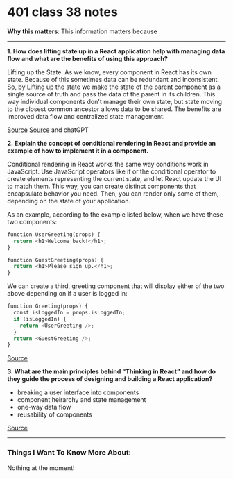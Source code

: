 # 401 class 38 notes

**Why this matters**: This information matters because 

------------------------------------

**1. How does lifting state up in a React application help with managing data flow and what are the benefits of using this approach?**

Lifting up the State: As we know, every component in React has its own state. Because of this sometimes data can be redundant and inconsistent. So, by Lifting up the state we make the state of the parent component as a single source of truth and pass the data of the parent in its children. This way individual components don't manage their own state, but state moving to the closest common ancestor allows data to be shared. The benefits are improved data flow and centralized state management.

[Source](https://legacy.reactjs.org/docs/lifting-state-up.html)
[Source](https://www.geeksforgeeks.org/lifting-state-up-in-reactjs/)
and chatGPT

**2. Explain the concept of conditional rendering in React and provide an example of how to implement it in a component.**


Conditional rendering in React works the same way conditions work in JavaScript. Use JavaScript operators like if or the conditional operator to create elements representing the current state, and let React update the UI to match them. This way, you can create distinct components that encapsulate behavior you need. Then, you can render only some of them, depending on the state of your application.

As an example, according to the example listed below, when we have these two components:

```python
function UserGreeting(props) {
  return <h1>Welcome back!</h1>;
}

function GuestGreeting(props) {
  return <h1>Please sign up.</h1>;
}
```

We can create a third, greeting component that will display either of the two above depending on if a user is logged in:

```python
function Greeting(props) {
  const isLoggedIn = props.isLoggedIn;
  if (isLoggedIn) {
    return <UserGreeting />;
  }
  return <GuestGreeting />;
}
```

[Source](https://legacy.reactjs.org/docs/conditional-rendering.html)

**3. What are the main principles behind “Thinking in React” and how do they guide the process of designing and building a React application?**

- breaking a user interface into components
- component heirarchy and state management
- one-way data flow
- reusability of components


[Source](https://react.dev/learn/thinking-in-react)

------------------------------------
### Things I Want To Know More About:
Nothing at the moment!